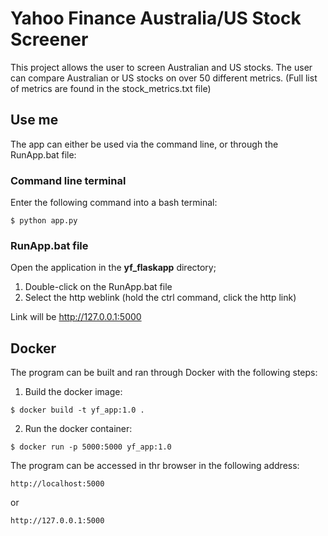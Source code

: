 # Yahoo Finance Australia/US Stock Screener
This project allows the user to screen Australian and US stocks.
The user can compare Australian or US stocks on over 50 different metrics.
(Full list of metrics are found in the stock_metrics.txt file)


## Use me
The app can either be used via the command line, or through the RunApp.bat file:

### Command line terminal
Enter the following command into a bash terminal:
```
$ python app.py
```

### RunApp.bat file
Open the application in the **yf_flaskapp** directory;
1. Double-click on the RunApp.bat file
2. Select the http weblink (hold the ctrl command, click the http link)

Link will be http://127.0.0.1:5000

## Docker
The program can be built and ran through Docker with the following steps:
1. Build the docker image:
```
$ docker build -t yf_app:1.0 .
```

2. Run the docker container:
```
$ docker run -p 5000:5000 yf_app:1.0
```

The program can be accessed in thr browser in the following address:
```
http://localhost:5000
```
or
```
http://127.0.0.1:5000
```